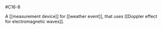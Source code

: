 #C16-8 

A [[measurement device]] for [[weather event]], that uses [[Doppler effect for electromagnetic waves]].